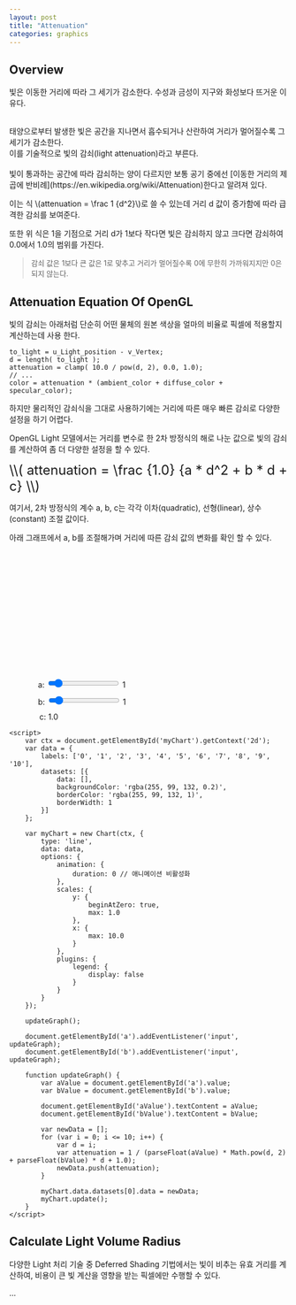 ```yaml
---
layout: post
title: "Attenuation"
categories: graphics
---
```


## Overview

<!-- begin_excerpt -->
빛은 이동한 거리에 따라 그 세기가 감소한다. 수성과 금성이 지구와 화성보다 뜨거운 이유다.
<!-- end_excerpt -->
<br>
태양으로부터 발생한 빛은 공간을 지나면서 흡수되거나 산란하여 거리가 멀어질수록 그 세기가 감소한다. <br>
이를 기술적으로 빛의 감쇠(light attenuation)라고 부른다. <br>
<br>
빛이 통과하는 공간에 따라 감쇠하는 양이 다르지만 보통 공기 중에선 [이동한 거리의 제곱에 반비례](https://en.wikipedia.org/wiki/Attenuation)한다고 알려져 있다. <br>

이는 식 \\(attenuation = \frac 1 {d^2}\\)로 쓸 수 있는데 거리 d 값이 증가함에 따라 급격한 감쇠를 보여준다.<br>

또한 위 식은 1을 기점으로 거리 d가 1보다 작다면 빛은 감쇠하지 않고 크다면 감쇠하여 0.0에서 1.0의 범위를 가진다.<br>

> <font size="2"> 
> 감쇠 값은 1보다 큰 값은 1로 맞추고 거리가 멀어질수록 0에 무한히 가까워지지만 0은 되지 않는다.
> </font>


## Attenuation Equation Of OpenGL

빛의 감쇠는 아래처럼 단순히 어떤 물체의 원본 색상을 얼마의 비율로 픽셀에 적용할지 계산하는데 사용 한다.<br>

```
to_light = u_Light_position - v_Vertex;
d = length( to_light );
attenuation = clamp( 10.0 / pow(d, 2), 0.0, 1.0);
// ...
color = attenuation * (ambient_color + diffuse_color + specular_color);
```

하지만 물리적인 감쇠식을 그대로 사용하기에는 거리에 따른 매우 빠른 감쇠로 다양한 설정을 하기 어렵다. <br>

OpenGL Light 모델에서는 거리를 변수로 한 2차 방정식의 해로 나눈 값으로 빛의 감쇠를 계산하여 좀 더 다양한 설정을 할 수 있다.<br>

<span style="font-size: x-large;">
\\( attenuation = \frac {1.0} {a * d^2 + b * d + c} \\)
</span>

여기서, 2차 방정식의 계수 a, b, c는 각각 이차(quadratic), 선형(linear), 상수(constant) 조절 값이다. 

아래 그래프에서 a, b를 조절해가며 거리에 따른 감쇠 값의 변화를 확인 할 수 있다.

<html>
<head>
    <title>Attenuation Graph</title>
    <style>
        canvas {
            max-width: 400px;
            max-height: 200px;
            margin: 0 auto;
            display: block;
        }
        .slider-container {
            display: flex;
            flex-direction: column;
            align-items: center;
            margin-top: 20px;
        }
        .slider {
            width: 300px;
            margin-top: 10px;
            text-align: left;
            margin-left: -100px; /* 좌측으로 이동 */
        }
        .fixed-value {
            margin-top: 10px;
            margin-left: -361px;
        }
    </style>
    <script src="https://cdn.jsdelivr.net/npm/chart.js"></script>
</head>
<body>
    <canvas id="myChart" width="400" height="200"></canvas>
    <div class="slider-container">
        <div class="slider">
            <label for="a">a:</label>
            <input type="range" id="a" name="a" min="0" max="10" step="0.1" value="1">
            <span id="aValue">1</span>
        </div>
        <div class="slider">
            <label for="b">b:</label>
            <input type="range" id="b" name="b" min="0" max="10" step="0.1" value="1">
            <span id="bValue">1</span>
        </div>
        <div class="fixed-value">
            c: 1.0
        </div>
    </div>

    <script>
        var ctx = document.getElementById('myChart').getContext('2d');
        var data = {
            labels: ['0', '1', '2', '3', '4', '5', '6', '7', '8', '9', '10'],
            datasets: [{
                data: [],
                backgroundColor: 'rgba(255, 99, 132, 0.2)',
                borderColor: 'rgba(255, 99, 132, 1)',
                borderWidth: 1
            }]
        };

        var myChart = new Chart(ctx, {
            type: 'line',
            data: data,
            options: {
                animation: {
                    duration: 0 // 애니메이션 비활성화
                },
                scales: {
                    y: {
                        beginAtZero: true,
                        max: 1.0
                    },
                    x: {
                        max: 10.0
                    }
                },
                plugins: {
                    legend: {
                        display: false
                    }
                }
            }
        });

        updateGraph();

        document.getElementById('a').addEventListener('input', updateGraph);
        document.getElementById('b').addEventListener('input', updateGraph);

        function updateGraph() {
            var aValue = document.getElementById('a').value;
            var bValue = document.getElementById('b').value;

            document.getElementById('aValue').textContent = aValue;
            document.getElementById('bValue').textContent = bValue;

            var newData = [];
            for (var i = 0; i <= 10; i++) {
                var d = i;
                var attenuation = 1 / (parseFloat(aValue) * Math.pow(d, 2) + parseFloat(bValue) * d + 1.0);
                newData.push(attenuation);
            }

            myChart.data.datasets[0].data = newData;
            myChart.update(); 
        }
    </script>
</body>
</html>


## Calculate Light Volume Radius

다양한 Light 처리 기술 중 Deferred Shading 기법에서는 빛이 비추는 유효 거리를 계산하여, 비용이 큰 빛 계산을 영향을 받는 픽셀에만 수행할 수 있다.

<!--
> <font size="2"> 
> Deferred Shading은 geometry 연산과 light 연산이 나뉘어 있어 가능하지만 forward rendering은 오브젝트를 그릴 때 light 연산도 같이해서 불가능하다.
> </font>
-->




...